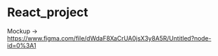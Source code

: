 # React_project

Mockup -> https://www.figma.com/file/dWdaF8XaCrUA0jsX3y8A5R/Untitled?node-id=0%3A1
